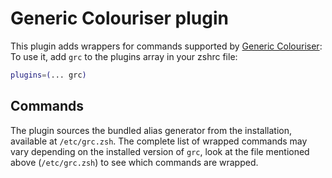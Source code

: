# Generic Colouriser plugin
This plugin adds wrappers for commands supported by [Generic Colouriser](https://github.com/garabik/grc):
To use it, add `grc` to the plugins array in your zshrc file:
```zsh
plugins=(... grc)
```
## Commands
The plugin sources the bundled alias generator from the installation, available at `/etc/grc.zsh`.
The complete list of wrapped commands may vary depending on the installed version of `grc`, look
at the file mentioned above (`/etc/grc.zsh`) to see which commands are wrapped.
